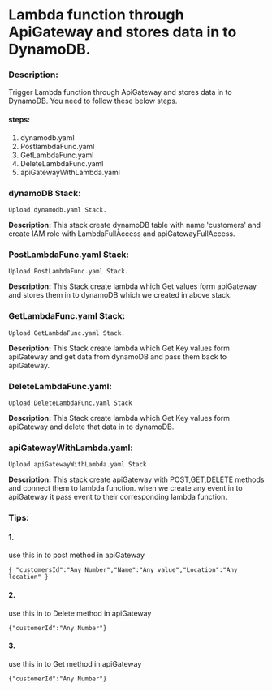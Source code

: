 
# Lambda function through ApiGateway and stores data in to DynamoDB.

### Description:
Trigger Lambda function through ApiGateway and stores data in to DynamoDB. You need to follow these below steps.

#### steps:
1. dynamodb.yaml
2. PostlambdaFunc.yaml
3. GetLambdaFunc.yaml
4. DeleteLambdaFunc.yaml
5. apiGatewayWithLambda.yaml

### dynamoDB Stack:
~~~
Upload dynamodb.yaml Stack.
~~~

**Description:**
This stack create dynamoDB table with name 'customers' and create IAM role with LambdaFullAccess and apiGatewayFullAccess.



### PostLambdaFunc.yaml Stack:
~~~
Upload PostLambdaFunc.yaml Stack.
~~~

**Description:**
This Stack create lambda which Get values form apiGateway and stores them in to dynamoDB which we created in above stack.



### GetLambdaFunc.yaml Stack:
~~~
Upload GetLambdaFunc.yaml Stack.
~~~

**Description:**
This Stack create lambda which Get Key values form apiGateway and get data from dynamoDB and pass them back to apiGateway.


### DeleteLambdaFunc.yaml:
~~~
Upload DeleteLambdaFunc.yaml Stack
~~~

**Description:**
This Stack create lambda which Get Key values form apiGateway and delete that data in to dynamoDB.


### apiGatewayWithLambda.yaml:
~~~
Upload apiGatewayWithLambda.yaml Stack
~~~

**Description:**
This stack create apiGateway with POST,GET,DELETE methods and connect them to lambda function. when we create any event in to apiGateway it pass event to their corresponding lambda function.


### Tips:
#### 1.
use this in to post method in apiGateway
~~~
{ "customersId":"Any Number","Name":"Any value","Location":"Any location" }
~~~

#### 2.
use this in to Delete method in apiGateway
~~~
{"customerId":"Any Number"}
~~~


#### 3.
use this in to Get method in apiGateway
~~~
{"customerId":"Any Number"}
~~~


